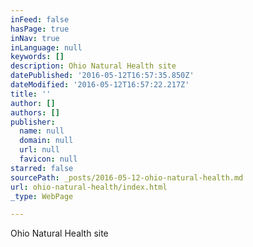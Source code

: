 ```yaml
---
inFeed: false
hasPage: true
inNav: true
inLanguage: null
keywords: []
description: Ohio Natural Health site
datePublished: '2016-05-12T16:57:35.850Z'
dateModified: '2016-05-12T16:57:22.217Z'
title: ''
author: []
authors: []
publisher:
  name: null
  domain: null
  url: null
  favicon: null
starred: false
sourcePath: _posts/2016-05-12-ohio-natural-health.md
url: ohio-natural-health/index.html
_type: WebPage

---
```

Ohio Natural Health site